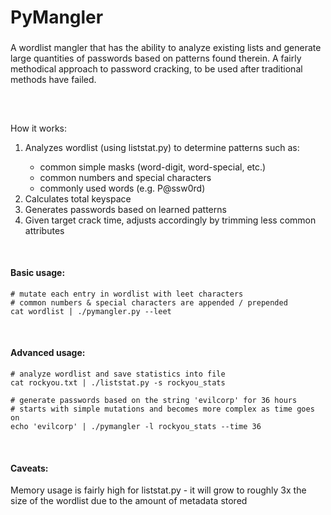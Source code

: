 # PyMangler

###
A wordlist mangler that has the ability to analyze existing lists and generate large quantities of passwords based on patterns found therein.  A fairly methodical approach to password cracking, to be used after traditional methods have failed.

<br>

##
How it works:

<ol>
	<li>Analyzes wordlist (using liststat.py) to determine patterns such as:</li>
	<ul>
		<li>common simple masks (word-digit, word-special, etc.)</li>
		<li>common numbers and special characters</li>
		<li>commonly used words (e.g. P@ssw0rd)</li>
	</ul>
	<li>Calculates total keyspace</li>
	<li>Generates passwords based on learned patterns</li>
	<li>Given target crack time, adjusts accordingly by trimming less common attributes</li>
</ol>


<br>

#### Basic usage:
~~~~
# mutate each entry in wordlist with leet characters
# common numbers & special characters are appended / prepended
cat wordlist | ./pymangler.py --leet
~~~~

<br>

#### Advanced usage:
~~~~
# analyze wordlist and save statistics into file
cat rockyou.txt | ./liststat.py -s rockyou_stats

# generate passwords based on the string 'evilcorp' for 36 hours
# starts with simple mutations and becomes more complex as time goes on
echo 'evilcorp' | ./pymangler -l rockyou_stats --time 36
~~~~

<br>

#### Caveats:
Memory usage is fairly high for liststat.py - it will grow to roughly 3x the size of the wordlist due to the amount of metadata stored